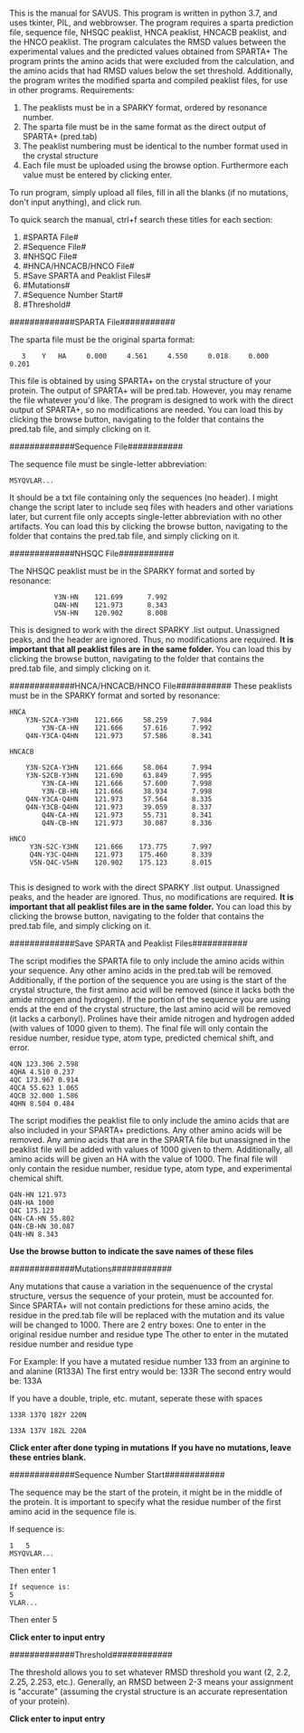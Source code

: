 This is the manual for SAVUS. This program is written in python 3.7, and uses tkinter, PIL, and webbrowser. 
The program requires a sparta prediction file, sequence file, NHSQC peaklist, HNCA peaklist, HNCACB peaklist, and the HNCO peaklist. 
The program calculates the RMSD values between the experimental values and the predicted values obtained from SPARTA+
The program prints the amino acids that were excluded from the calculation, and the amino acids that had RMSD values below the set threshold. 
Additionally, the program writes the modified sparta and compiled peaklist files, for use in other programs. 
Requirements:
1. The peaklists must be in a SPARKY format, ordered by resonance number. 
2. The sparta file must be in the same format as the direct output of SPARTA+ (pred.tab)
3. The peaklist numbering must be identical to the number format used in the crystal structure 
4. Each file must be uploaded using the browse option. Furthermore each value must be entered by clicking enter. 

To run program, simply upload all files, fill in all the blanks (if no mutations, don't input anything), and click run. 

To quick search the manual, ctrl+f search these titles for each section:

1. #SPARTA File#
2. #Sequence File#
3. #NHSQC File#
4. #HNCA/HNCACB/HNCO File#
5. #Save SPARTA and Peaklist Files#
6. #Mutations#
7. #Sequence Number Start#
8. #Threshold#




#############SPARTA File###########

The sparta file must be the original sparta format:
```
   3    Y   HA     0.000     4.561     4.550     0.018     0.000     0.201
```
This file is obtained by using SPARTA+ on the crystal structure of your protein. The output of SPARTA+ will be pred.tab.
However, you may rename the file whatever you'd like. The program is designed to work with the direct output of SPARTA+, so no modifications are needed. 
You can load this by clicking the browse button, navigating to the folder that contains the pred.tab file, and simply clicking on it. 

#############Sequence File###########

The sequence file must be single-letter abbreviation:
```
MSYQVLAR...
```
It should be a txt file containing only the sequences (no header). I might change the script later to include seq files with headers and other variations later, but current file only accepts single-letter abbreviation with no other artifacts. 
You can load this by clicking the browse button, navigating to the folder that contains the pred.tab file, and simply clicking on it. 

#############NHSQC File###########

The NHSQC peaklist must be in the SPARKY format and sorted by resonance:
```
           Y3N-HN    121.699      7.992 
           Q4N-HN    121.973      8.343 
           V5N-HN    120.902      8.008 

```
This is designed to work with the direct SPARKY .list output. Unassigned peaks, and the header are ignored. 
Thus, no modifications are required. 
**It is important that all peaklist files are in the same folder.**
You can load this by clicking the browse button, navigating to the folder that contains the pred.tab file, and simply clicking on it.

#############HNCA/HNCACB/HNCO File###########
These peaklists must be in the SPARKY format and sorted by resonance:
```
HNCA
    Y3N-S2CA-Y3HN    121.666     58.259      7.984 
        Y3N-CA-HN    121.666     57.616      7.992 
    Q4N-Y3CA-Q4HN    121.973     57.586      8.341 

HNCACB

    Y3N-S2CA-Y3HN    121.666     58.064      7.994 
    Y3N-S2CB-Y3HN    121.690     63.849      7.995 
        Y3N-CA-HN    121.666     57.600      7.998 
        Y3N-CB-HN    121.666     38.934      7.998 
    Q4N-Y3CA-Q4HN    121.973     57.564      8.335 
    Q4N-Y3CB-Q4HN    121.973     39.059      8.337 
        Q4N-CA-HN    121.973     55.731      8.341 
        Q4N-CB-HN    121.973     30.087      8.336 

HNCO
     Y3N-S2C-Y3HN    121.666    173.775      7.997 
     Q4N-Y3C-Q4HN    121.973    175.460      8.339 
     V5N-Q4C-V5HN    120.902    175.123      8.015 
     
 ```    

This is designed to work with the direct SPARKY .list output. Unassigned peaks, and the header are ignored. 
Thus, no modifications are required. 
**It is important that all peaklist files are in the same folder.**
You can load this by clicking the browse button, navigating to the folder that contains the pred.tab file, and simply clicking on it.

#############Save SPARTA and Peaklist Files###########

The script modifies the SPARTA file to only include the amino acids within your sequence. Any other amino acids in the pred.tab will be removed. Additionally, if the portion of the sequence you are using is the start of the crystal structure, the first amino acid will be removed (since it lacks both the amide nitrogen and hydrogen). If the portion of the sequence you are using ends at the end of the crystal structure, the last amino acid will be removed (it lacks a carbonyl). Prolines have their amide nitrogen and hydrogen added (with values of 1000 given to them). The final file will only contain the residue number, residue type, atom type, predicted chemical shift, and error. 

```
4QN 123.306 2.598
4QHA 4.510 0.237
4QC 173.967 0.914
4QCA 55.623 1.065
4QCB 32.000 1.586
4QHN 8.504 0.484
```
The script modifies the peaklist file to only include the amino acids that are also included in your SPARTA+ predictions. Any other amino acids will be removed. Any amino acids that are in the SPARTA file but unassigned in the peaklist file will be added with values of 1000 given to them. Additionally, all amino acids will be given an HA with the value of 1000. The final file will only contain the residue number, residue type, atom type, and experimental chemical shift.  
```
Q4N-HN 121.973
Q4N-HA 1000
Q4C 175.123
Q4N-CA-HN 55.802
Q4N-CB-HN 30.087
Q4N-HN 8.343
```
**Use the browse button to indicate the save names of these files**

#############Mutations############

Any mutations that cause a variation in the sequenuence of the crystal structure, versus the sequence of your protein, must be accounted for. Since SPARTA+ will not contain predictions for these amino acids, the residue in the pred.tab file will be replaced with the mutation and its value will be changed to 1000. 
There are 2 entry boxes: 
One to enter in the original residue number and residue type
The other to enter in the mutated residue number and residue type

For Example:
If you have a mutated residue number 133 from an arginine to and alanine (R133A)
The first entry would be: 133R
The second entry would be: 133A

If you have a double, triple, etc. mutant, seperate these with spaces
```
133R 137Q 182Y 220N

133A 137V 182L 220A
```
**Click enter after done typing in mutations**
**If you have no mutations, leave these entries blank.** 

#############Sequence Number Start############

The sequence may be the start of the protein, it might be in the middle of the protein. It is important to specify what the residue number of the first amino acid in the sequence file is. 

If sequence is:
```
1   5    
MSYQVLAR...
```
Then enter 1
```
If sequence is:
5
VLAR...
```
Then enter 5

**Click enter to input entry**

#############Threshold############

The threshold allows you to set whatever RMSD threshold you want (2, 2.2, 2.25, 2.253, etc.). Generally, an RMSD between 2-3 means your assignment is "accurate" (assuming the crystal structure is an accurate representation of your protein). 

**Click enter to input entry**


